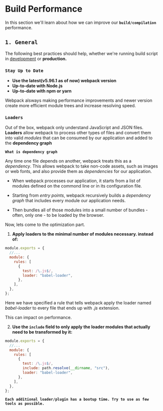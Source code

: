 # Build Performance

In this section we'll learn about how we can improve our **`build/compilation`** performance.

## **`1. General`**

The following best practices should help, whether we're running build script in [development](../06-Development/practice/webpack.config.js) or **production.**

### **`Stay Up to Date`**

- **Use the latest(v5.96.1 as of now) webpack version**
- **Up-to-date with Node.js**
- **Up-to-date with npm or yarn**

Webpack alsways making performance improvements and newer version create more efficient module trees and increase resolving speed.

### **`Loaders`**

Out of the box, webpack only understand JavaScript and JSON files. **Loaders** allow webpack to process other types of files and convert them into valid _modules_ that can be consumed by our application and added to the **dependency graph**

**`What is dependency graph`**

Any time one file depends on another, webpack treats this as a _dependency_. This allows webpack to take non-code assets, such as images or web fonts, and also provide them as _dependencies_ for our application.

- When webpack processes our application, it starts from a list of modules defined on the commond line or in its configuration file.

- Starting from _entry points_, webpack recursively builds a _dependency graph_ that includes every module our application needs.

- Then bundles all of those modules into a small number of bundles - often, only one - to be loaded by the browser.

Now, lets come to the optimization part.

1. **Apply loaders to the minimal number of modules necessary. instead of:**

```js
module.exports = {
  //...
  module: {
    rules: [
      {
        test: /\.js$/,
        loader: "babel-loader",
      },
    ],
  },
};
```

Here we have specified a rule that tells webpack apply the loader named _babel-loader_ to every file that ends up with _.js_ extension.

This can impact on performance.

2. **Use the `include` field to only apply the loader modules that actually need to be transformed by it:**

```js
module.exports = {
  //...
  module: {
    rules: [
      {
        test: /\.js$/,
        include: path.resolve(__dirname, "src"),
        loader: "babel-loader",
      },
    ],
  },
};
```

**`Each additional loader/plugin has a bootup time. Try to use as few tools as possible.`**
